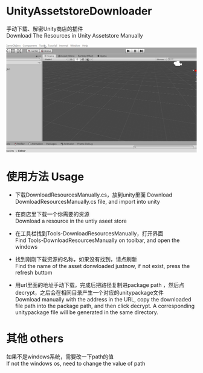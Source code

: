 # UnityAssetstoreDownloader  
手动下载、解密Unity商店的插件  
Download The Resources in Unity Assetstore Manually  

![gif](https://github.com/pg7go/UnityAssetstoreDownloader/blob/master/gif.gif)  

# 使用方法 Usage  
- 下载DownloadResourcesManually.cs，放到unity里面
  Download DownloadResourcesManually.cs file, and import into unity  
  
- 在商店里下载一个你需要的资源  
  Download a resource in the untiy aseet store  
  
- 在工具栏找到Tools-DownloadResourcesManually，打开界面  
  Find Tools-DownloadResourcesManually on toolbar, and open the windows  
  
 - 找到刚刚下载资源的名称，如果没有找到，请点刷新  
   Find the name of the asset donwloaded justnow, if not exist, press the refresh buttom  
 
 - 用url里面的地址手动下载，完成后把路径复制进package path ，然后点decrypt，之后会在相同目录产生一个对应的unitypackage文件  
   Download manually with the address in the URL, copy the downloaded file path into the package path, and then click decrypt. A corresponding unitypackage file will be generated in the same directory.  

# 其他 others  
如果不是windows系统，需要改一下path的值  
If not the windows os, need to change the value of path
